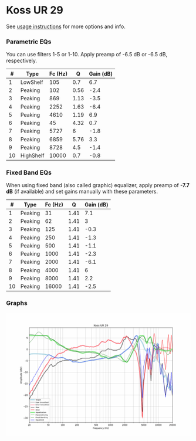 # Koss UR 29
See [usage instructions](https://github.com/jaakkopasanen/AutoEq#usage) for more options and info.

### Parametric EQs
You can use filters 1-5 or 1-10. Apply preamp of -6.5 dB or -6.5 dB, respectively.

|   # | Type      |   Fc (Hz) |    Q |   Gain (dB) |
|-----|-----------|-----------|------|-------------|
|   1 | LowShelf  |       105 | 0.7  |         6.7 |
|   2 | Peaking   |       102 | 0.56 |        -2.4 |
|   3 | Peaking   |       869 | 1.13 |        -3.5 |
|   4 | Peaking   |      2252 | 1.63 |        -6.4 |
|   5 | Peaking   |      4610 | 1.19 |         6.9 |
|   6 | Peaking   |        45 | 4.32 |         0.7 |
|   7 | Peaking   |      5727 | 6    |        -1.8 |
|   8 | Peaking   |      6859 | 5.76 |         3.3 |
|   9 | Peaking   |      8728 | 4.5  |        -1.4 |
|  10 | HighShelf |     10000 | 0.7  |        -0.8 |

### Fixed Band EQs
When using fixed band (also called graphic) equalizer, apply preamp of **-7.7 dB** (if available) and set gains manually with these parameters.

|   # | Type    |   Fc (Hz) |    Q |   Gain (dB) |
|-----|---------|-----------|------|-------------|
|   1 | Peaking |        31 | 1.41 |         7.1 |
|   2 | Peaking |        62 | 1.41 |         3   |
|   3 | Peaking |       125 | 1.41 |        -0.3 |
|   4 | Peaking |       250 | 1.41 |        -1.3 |
|   5 | Peaking |       500 | 1.41 |        -1.1 |
|   6 | Peaking |      1000 | 1.41 |        -2.3 |
|   7 | Peaking |      2000 | 1.41 |        -6.1 |
|   8 | Peaking |      4000 | 1.41 |         6   |
|   9 | Peaking |      8000 | 1.41 |         2.2 |
|  10 | Peaking |     16000 | 1.41 |        -2.5 |

### Graphs
![](./Koss%20UR%2029.png)
